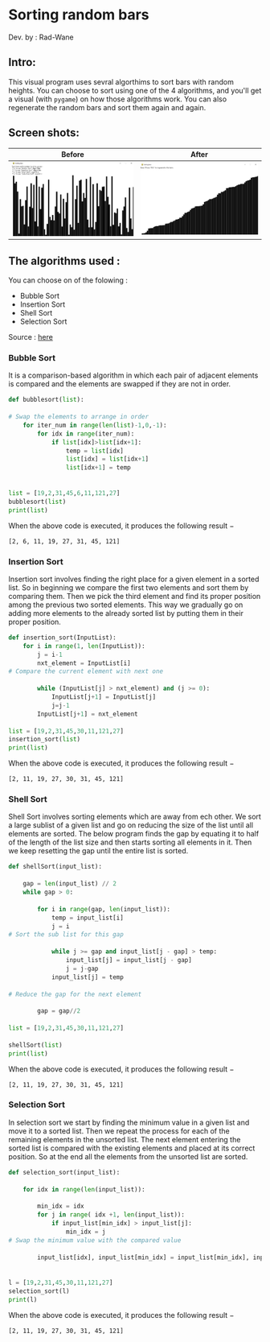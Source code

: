 # Sorting random bars

Dev. by : Rad-Wane  


## Intro:

This visual program uses sevral algorthims to sort bars with random heights. You can choose to sort using one of the 4 algorithms, and you'll get a visual (with `pygame`) on how those algorithms work. You can also regenerate the random bars and sort them again and again.   

## Screen shots:

Before                     | After
:-------------------------:|:-------------------------:
 ![](before.PNG)           |  ![](after.PNG)

## The algorithms used : 
You can choose on of the folowing :
* Bubble Sort
* Insertion Sort
* Shell Sort
* Selection Sort

Source : [here](https://www.tutorialspoint.com/python_data_structure/python_sorting_algorithms.htm)

### Bubble Sort

It is a comparison-based algorithm in which each pair of adjacent elements is compared and the elements are swapped if they are not in order.
```python
def bubblesort(list):

# Swap the elements to arrange in order
    for iter_num in range(len(list)-1,0,-1):
        for idx in range(iter_num):
            if list[idx]>list[idx+1]:
                temp = list[idx]
                list[idx] = list[idx+1]
                list[idx+1] = temp


list = [19,2,31,45,6,11,121,27]
bubblesort(list)
print(list)
```
When the above code is executed, it produces the following result −
```
[2, 6, 11, 19, 27, 31, 45, 121]
```

### Insertion Sort

Insertion sort involves finding the right place for a given element in a sorted list. So in beginning we compare the first two elements and sort them by comparing them. Then we pick the third element and find its proper position among the previous two sorted elements. This way we gradually go on adding more elements to the already sorted list by putting them in their proper position.
```python
def insertion_sort(InputList):
    for i in range(1, len(InputList)):
        j = i-1
        nxt_element = InputList[i]
# Compare the current element with next one
        
        while (InputList[j] > nxt_element) and (j >= 0):
            InputList[j+1] = InputList[j]
            j=j-1
        InputList[j+1] = nxt_element

list = [19,2,31,45,30,11,121,27]
insertion_sort(list)
print(list)
```
When the above code is executed, it produces the following result −
```
[2, 11, 19, 27, 30, 31, 45, 121]
```

### Shell Sort

Shell Sort involves sorting elements which are away from ech other. We sort a large sublist of a given list and go on reducing the size of the list until all elements are sorted. The below program finds the gap by equating it to half of the length of the list size and then starts sorting all elements in it. Then we keep resetting the gap until the entire list is sorted.
```python
def shellSort(input_list):
    
    gap = len(input_list) // 2
    while gap > 0:

        for i in range(gap, len(input_list)):
            temp = input_list[i]
            j = i
# Sort the sub list for this gap

            while j >= gap and input_list[j - gap] > temp:
                input_list[j] = input_list[j - gap]
                j = j-gap
            input_list[j] = temp

# Reduce the gap for the next element

        gap = gap//2

list = [19,2,31,45,30,11,121,27]

shellSort(list)
print(list)
```
When the above code is executed, it produces the following result −
```
[2, 11, 19, 27, 30, 31, 45, 121]
```

### Selection Sort

In selection sort we start by finding the minimum value in a given list and move it to a sorted list. Then we repeat the process for each of the remaining elements in the unsorted list. The next element entering the sorted list is compared with the existing elements and placed at its correct position. So at the end all the elements from the unsorted list are sorted.
```python
def selection_sort(input_list):

    for idx in range(len(input_list)):

        min_idx = idx
        for j in range( idx +1, len(input_list)):
            if input_list[min_idx] > input_list[j]:
                min_idx = j
# Swap the minimum value with the compared value

        input_list[idx], input_list[min_idx] = input_list[min_idx], input_list[idx]


l = [19,2,31,45,30,11,121,27]
selection_sort(l)
print(l)
```
When the above code is executed, it produces the following result −
```
[2, 11, 19, 27, 30, 31, 45, 121]
```